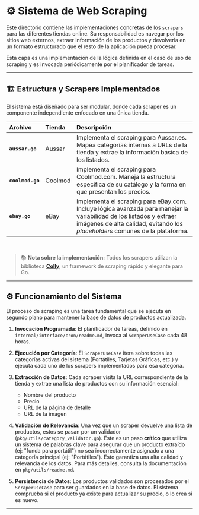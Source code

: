 # ⚙️ Sistema de Web Scraping

Este directorio contiene las implementaciones concretas de los `scrapers` para las diferentes tiendas online. Su responsabilidad es navegar por los sitios web externos, extraer información de los productos y devolverla en un formato estructurado que el resto de la aplicación pueda procesar.

Esta capa es una implementación de la lógica definida en el caso de uso de scraping y es invocada periódicamente por el planificador de tareas.

---

## 🏗️ Estructura y Scrapers Implementados

El sistema está diseñado para ser modular, donde cada scraper es un componente independiente enfocado en una única tienda.

| Archivo            | Tienda   | Descripción                                                                                                                              |
| :----------------- | :------- | :--------------------------------------------------------------------------------------------------------------------------------------- |
| **`aussar.go`**    | Aussar   | Implementa el scraping para Aussar.es. Mapea categorías internas a URLs de la tienda y extrae la información básica de los listados.          |
| **`coolmod.go`**   | Coolmod  | Implementa el scraping para Coolmod.com. Maneja la estructura específica de su catálogo y la forma en que presentan los precios.            |
| **`ebay.go`**      | eBay     | Implementa el scraping para eBay.com. Incluye lógica avanzada para manejar la variabilidad de los listados y extraer imágenes de alta calidad, evitando los *placeholders* comunes de la plataforma. |

<br/>

> 📚 **Nota sobre la implementación:** Todos los scrapers utilizan la biblioteca [**Colly**](https://github.com/gocolly/colly), un framework de scraping rápido y elegante para Go.

---

## ⚙️ Funcionamiento del Sistema

El proceso de scraping es una tarea fundamental que se ejecuta en segundo plano para mantener la base de datos de productos actualizada.

1.  **Invocación Programada**: El planificador de tareas, definido en `internal/interface/cron/readme.md`, invoca al `ScraperUseCase` cada 48 horas.

2.  **Ejecución por Categoría**: El `ScraperUseCase` itera sobre todas las categorías activas del sistema (Portátiles, Tarjetas Gráficas, etc.) y ejecuta cada uno de los scrapers implementados para esa categoría.

3.  **Extracción de Datos**: Cada scraper visita la URL correspondiente de la tienda y extrae una lista de productos con su información esencial:
    -   Nombre del producto
    -   Precio
    -   URL de la página de detalle
    -   URL de la imagen

4.  **Validación de Relevancia**: Una vez que un scraper devuelve una lista de productos, estos se pasan por un validador (`pkg/utils/category_validator.go`). Este es un paso **crítico** que utiliza un sistema de palabras clave para asegurar que un producto extraído (ej: "funda para portátil") no sea incorrectamente asignado a una categoría principal (ej: "Portátiles"). Esto garantiza una alta calidad y relevancia de los datos. Para más detalles, consulta la documentación en `pkg/utils/readme.md`.

5.  **Persistencia de Datos**: Los productos validados son procesados por el `ScraperUseCase` para ser guardados en la base de datos. El sistema comprueba si el producto ya existe para actualizar su precio, o lo crea si es nuevo.

---

